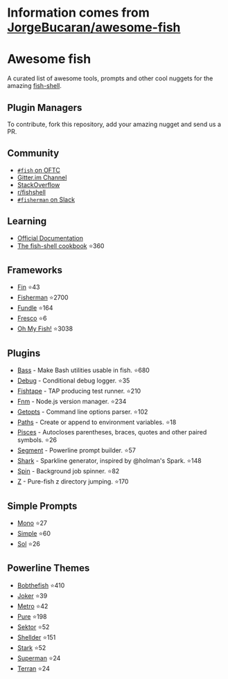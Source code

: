 # Information comes from [JorgeBucaran/awesome-fish](https://github.com/JorgeBucaran/awesome-fish)
# Awesome fish

A curated list of awesome tools, prompts and other cool nuggets for the amazing [fish-shell](https://github.com/fish-shell/fish-shell).

## Plugin Managers

To contribute, fork this repository, add your amazing nugget and send us a PR.

## Community

* [`#fish` on OFTC](https://webchat.oftc.net/?channels=fish)
* [Gitter.im Channel](https://gitter.im/fish-shell/fish-shell)
* [StackOverflow](http://stackoverflow.com/questions/tagged/fish)
* [r/fishshell](https://www.reddit.com/r/fishshell/)
* [`#fisherman` on Slack](https://fisherman-wharf.herokuapp.com)

## Learning

* [Official Documentation](http://fishshell.com/docs/current/index.html)
* [The fish-shell cookbook](https://github.com/JorgeBucaran/fish-shell-cookbook) :star:360

## Frameworks

* [Fin](https://github.com/fisherman/fin) :star:43
* [Fisherman](https://github.com/fisherman/fisherman) :star:2700
* [Fundle](https://github.com/tuvistavie/fundle) :star:164
* [Fresco](https://github.com/masa0x80/fresco) :star:6
* [Oh My Fish!](https://github.com/oh-my-fish/oh-my-fish) :star:3038

## Plugins

* [Bass](https://github.com/edc/bass) - Make Bash utilities usable in fish. :star:680
* [Debug](https://github.com/fisherman/debug) - Conditional debug logger. :star:35
* [Fishtape](https://github.com/fisherman/fishtape) - TAP producing test runner. :star:210
* [Fnm](https://github.com/fisherman/fnm) - Node.js version manager. :star:234
* [Getopts](https://github.com/fisherman/getopts) - Command line options parser. :star:102
* [Paths](https://github.com/fisherman/paths) - Create or append to environment variables. :star:18
* [Pisces](https://github.com/laughedelic/pisces) - Autocloses parentheses, braces, quotes and other paired symbols. :star:26
* [Segment](https://github.com/fisherman/segment) - Powerline prompt builder. :star:57
* [Shark](https://github.com/fisherman/shark) - Sparkline generator, inspired by @holman's Spark. :star:148
* [Spin](https://github.com/fisherman/spin) - Background job spinner. :star:82
* [Z](https://github.com/fisherman/z) - Pure-fish z directory jumping. :star:170

## Simple Prompts

* [Mono](https://github.com/fisherman/mono) :star:27
* [Simple](https://github.com/fisherman/simple) :star:60
* [Sol](https://github.com/fisherman/sol) :star:26

## Powerline Themes

* [Bobthefish](https://github.com/oh-my-fish/theme-bobthefish) :star:410
* [Joker](https://github.com/fisherman/joker) :star:39
* [Metro](https://github.com/fisherman/metro) :star:42
* [Pure](https://github.com/rafaelrinaldi/pure) :star:198
* [Sektor](https://github.com/fisherman/sektor) :star:52
* [Shellder](https://github.com/simnalamburt/shellder) :star:151
* [Stark](https://github.com/fisherman/stark) :star:52
* [Superman](https://github.com/fisherman/superman) :star:24
* [Terran](https://github.com/fisherman/terran) :star:24

